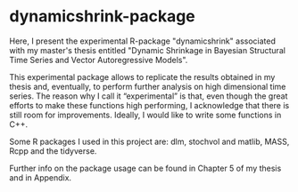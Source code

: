 # dynamicshrink-package

Here, I present the experimental R-package "dynamicshrink" associated with my master's thesis entitled "Dynamic Shrinkage in Bayesian Structural Time Series and Vector Autoregressive Models".

This experimental package allows to replicate the results obtained in my thesis and, eventually, to perform further analysis on high dimensional time series. The reason why I call it “experimental” is that, even though the great efforts to make these functions high performing, I acknowledge that there is still room for improvements. Ideally, I would like to write some functions in C++.

Some R packages I used in this project are: dlm, stochvol and matlib, MASS, Rcpp and the tidyverse.

Further info on the package usage can be found in Chapter 5 of my thesis and in Appendix.
